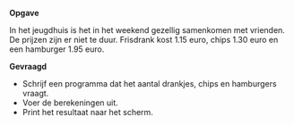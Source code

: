 **Opgave**

In het jeugdhuis is het in het weekend gezellig samenkomen met vrienden. De prijzen zijn er niet te duur. Frisdrank kost 1.15 euro, chips 1.30 euro en een hamburger 1.95 euro. 

**Gevraagd**

* Schrijf een programma dat het aantal drankjes, chips en hamburgers vraagt.
* Voer de berekeningen uit. 
* Print het resultaat naar het scherm. 